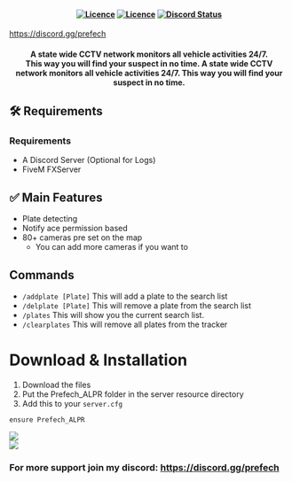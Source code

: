 <h4 align="center">
	<a href="https://github.com/JokeDevil/JD_Perms/releases/latest" title=""><img alt="Licence" src="https://img.shields.io/github/release/JokeDevil/JD_Perms.svg"></a>
	<a href="LICENSE" title=""><img alt="Licence" src="https://img.shields.io/github/license/JokeDevil/JD_Perms.svg"></a>
	<a href="https://discord.gg/qyPdHzDKmb" title=""><img alt="Discord Status" src="https://discordapp.com/api/guilds/721339695199682611/widget.png"></a>
</h4>

https://discord.gg/prefech

<h4 align="center">
A state wide CCTV network monitors all vehicle activities 24/7. <br>
This way you will find your suspect in no time.
A state wide CCTV network monitors all vehicle activities 24/7. This way you will find your suspect in no time.
</h5>

## 🛠  Requirements
### Requirements
- A Discord Server (Optional for Logs)
- FiveM FXServer

## ✅ Main Features
- Plate detecting
- Notify ace permission based
- 80+ cameras pre set on the map
  - You can add more cameras if you want to

## Commands
- `/addplate [Plate]`   This will add a plate to the search list
- `/delplate [Plate]`   This will remove a plate from the search list
- `/plates`             This will show you the current search list.
- `/clearplates`	This will remove all plates from the tracker

# Download & Installation
1. Download the files
2. Put the Prefech_ALPR folder in the server resource directory
3. Add this to your `server.cfg`
```
ensure Prefech_ALPR
```
<img src="https://prefech.com/img/Github/Prefech_ALPR/MapCounty.png"><br>
<img src="https://prefech.com/img/Github/Prefech_ALPR/MapCity.png">

### For more support join my discord: https://discord.gg/prefech

